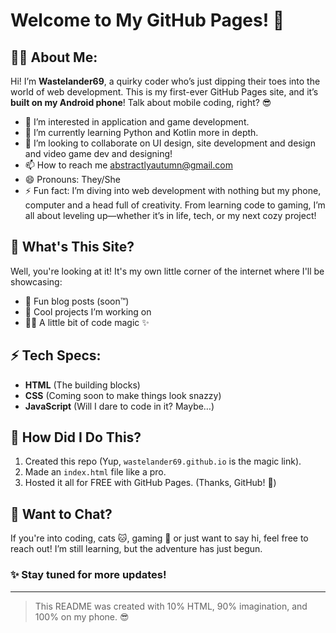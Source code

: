 # Welcome to My GitHub Pages! 🎉

## 🦸‍♀️ About Me:
Hi! I’m **Wastelander69**, a quirky coder who’s just dipping their toes into the world of web development. This is my first-ever GitHub Pages site, and it’s **built on my Android phone**! Talk about mobile coding, right? 😎
- 👀 I’m interested in application and game development.
- 🌱 I’m currently learning Python and Kotlin more in depth.
- 💞️ I’m looking to collaborate on UI design, site development and design and video game dev and designing!
- 📫 How to reach me abstractlyautumn@gmail.com 
- 😄 Pronouns: They/She
- ⚡ Fun fact: I’m diving into web development with nothing but my phone, computer and a head full of creativity. From learning code to gaming, I’m all about leveling up—whether it’s in life, tech, or my next cozy project!

## 🌟 What's This Site?
Well, you're looking at it! It's my own little corner of the internet where I'll be showcasing:
- 📝 Fun blog posts (soon™)
- 🎨 Cool projects I’m working on
- 🧑‍💻 A little bit of code magic ✨

## ⚡ Tech Specs:
- **HTML** (The building blocks)
- **CSS** (Coming soon to make things look snazzy)
- **JavaScript** (Will I dare to code in it? Maybe…)
  
## 🚀 How Did I Do This?
1. Created this repo (Yup, `wastelander69.github.io` is the magic link).
2. Made an `index.html` file like a pro. 
3. Hosted it all for FREE with GitHub Pages. (Thanks, GitHub! 🙌)
   
## 💌 Want to Chat?
If you're into coding, cats 🐱, gaming 👾 or just want to say hi, feel free to reach out! I’m still learning, but the adventure has just begun.

### ✨ Stay tuned for more updates!

---

> This README was created with 10% HTML, 90% imagination, and 100% on my phone. 😎
